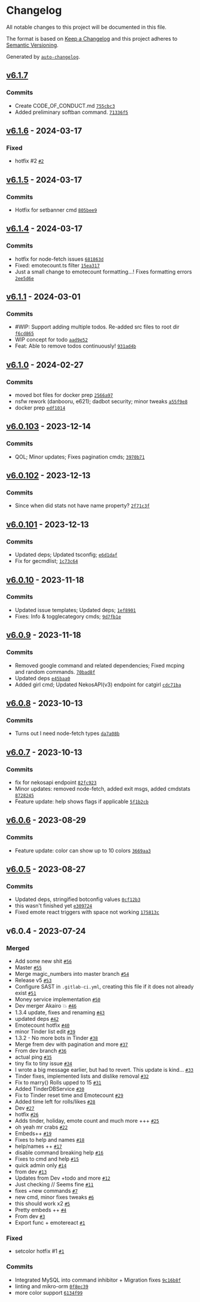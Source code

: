 # Changelog

All notable changes to this project will be documented in this file.

The format is based on [Keep a Changelog](https://keepachangelog.com/en/1.0.0/)
and this project adheres to [Semantic Versioning](https://semver.org/spec/v2.0.0.html).

Generated by [`auto-changelog`](https://github.com/CookPete/auto-changelog).

## [v6.1.7](https://github.com/cataclym/Kaiki-Deishu-Bot/compare/v6.1.6...v6.1.7)

### Commits

-   Create CODE_OF_CONDUCT.md [`755cbc3`](https://github.com/cataclym/Kaiki-Deishu-Bot/commit/755cbc3c995dd92feb765ada9a61ddcdcb13ccab)
-   Added preliminary softban command. [`71336f5`](https://github.com/cataclym/Kaiki-Deishu-Bot/commit/71336f5fba8b9ccf9c7948954949f1c550783ddc)

## [v6.1.6](https://github.com/cataclym/Kaiki-Deishu-Bot/compare/v6.1.5...v6.1.6) - 2024-03-17

### Fixed

-   hotfix #2 [`#2`](https://github.com/cataclym/Kaiki-Deishu-Bot/issues/2)

## [v6.1.5](https://github.com/cataclym/Kaiki-Deishu-Bot/compare/v6.1.4...v6.1.5) - 2024-03-17

### Commits

-   Hotfix for setbanner cmd [`805bee9`](https://github.com/cataclym/Kaiki-Deishu-Bot/commit/805bee9c61bdae66cc67798c03efd28d854c2a6b)

## [v6.1.4](https://github.com/cataclym/Kaiki-Deishu-Bot/compare/v6.1.1...v6.1.4) - 2024-03-17

### Commits

-   hotfix for node-fetch issues [`681863d`](https://github.com/cataclym/Kaiki-Deishu-Bot/commit/681863d3ab65beedf9febbe4d8c41920d33b3808)
-   Fixed: emotecount.ts filter [`15ea317`](https://github.com/cataclym/Kaiki-Deishu-Bot/commit/15ea3175c353a7c9cf59d9fedf7d0437b5c484fb)
-   Just a small change to emotecount formatting...! Fixes formatting errors [`2ee5d6e`](https://github.com/cataclym/Kaiki-Deishu-Bot/commit/2ee5d6e2da2567647a452add7b63b95cb5f30083)

## [v6.1.1](https://github.com/cataclym/Kaiki-Deishu-Bot/compare/v6.1.0...v6.1.1) - 2024-03-01

### Commits

-   #WIP: Support adding multiple todos. Re-added src files to root dir [`f6cd865`](https://github.com/cataclym/Kaiki-Deishu-Bot/commit/f6cd8654ec24d307a7f792a219e73c69975a9612)
-   WIP concept for todo [`aad9e52`](https://github.com/cataclym/Kaiki-Deishu-Bot/commit/aad9e52c794986ff7cd155388d8507b86ff7b388)
-   Feat: Able to remove todos continuously! [`931ad4b`](https://github.com/cataclym/Kaiki-Deishu-Bot/commit/931ad4b7a3c56f83968ca66157b2a1fa71934778)

## [v6.1.0](https://github.com/cataclym/Kaiki-Deishu-Bot/compare/v6.0.103...v6.1.0) - 2024-02-27

### Commits

-   moved bot files for docker prep [`2566a97`](https://github.com/cataclym/Kaiki-Deishu-Bot/commit/2566a9754bbdc6a5ed989cfe949f2a72418f85b3)
-   nsfw rework (danbooru, e621); dadbot security; minor tweaks [`a55f9e8`](https://github.com/cataclym/Kaiki-Deishu-Bot/commit/a55f9e81c90033ee1b90ac58bcfcb6e1a34ab19d)
-   docker prep [`edf1014`](https://github.com/cataclym/Kaiki-Deishu-Bot/commit/edf10144ed5daebac1fd97b4fdb9a3ae80871887)

## [v6.0.103](https://github.com/cataclym/Kaiki-Deishu-Bot/compare/v6.0.102...v6.0.103) - 2023-12-14

### Commits

-   QOL; Minor updates; Fixes pagination cmds; [`3970b71`](https://github.com/cataclym/Kaiki-Deishu-Bot/commit/3970b710cd4c48929e64cbd617489a26ed3d1f17)

## [v6.0.102](https://github.com/cataclym/Kaiki-Deishu-Bot/compare/v6.0.101...v6.0.102) - 2023-12-13

### Commits

-   Since when did stats not have name property? [`2f71c3f`](https://github.com/cataclym/Kaiki-Deishu-Bot/commit/2f71c3f3df36f24750b1736d7f3a237590f8090c)

## [v6.0.101](https://github.com/cataclym/Kaiki-Deishu-Bot/compare/v6.0.10...v6.0.101) - 2023-12-13

### Commits

-   Updated deps; Updated tsconfig; [`e6d1daf`](https://github.com/cataclym/Kaiki-Deishu-Bot/commit/e6d1daf7f5abe19e31fca614d2dbe95ac44a7ad9)
-   Fix for gecmdlist; [`1c73c64`](https://github.com/cataclym/Kaiki-Deishu-Bot/commit/1c73c649ecca26d55325d2df8b6a79af14004932)

## [v6.0.10](https://github.com/cataclym/Kaiki-Deishu-Bot/compare/v6.0.9...v6.0.10) - 2023-11-18

### Commits

-   Updated issue templates; Updated deps; [`1ef8901`](https://github.com/cataclym/Kaiki-Deishu-Bot/commit/1ef89017239e0461d2f0497902bd01f1b624cff9)
-   Fixes: Info & togglecategory cmds; [`9d7fb1e`](https://github.com/cataclym/Kaiki-Deishu-Bot/commit/9d7fb1e4a6486ca18e2e48a3903cd38d4011d5a5)

## [v6.0.9](https://github.com/cataclym/Kaiki-Deishu-Bot/compare/v6.0.8...v6.0.9) - 2023-11-18

### Commits

-   Removed google command and related dependencies; Fixed mcping and random commands. [`70bad8f`](https://github.com/cataclym/Kaiki-Deishu-Bot/commit/70bad8f6376780979aab98966515ce931cc4e416)
-   Updated deps [`e45baa0`](https://github.com/cataclym/Kaiki-Deishu-Bot/commit/e45baa05a1752268e2d80b683f46388aad49a1b8)
-   Added girl cmd; Updated NekosAPI(v3) endpoint for catgirl [`cdc71ba`](https://github.com/cataclym/Kaiki-Deishu-Bot/commit/cdc71ba839e88dd63ee3505c248b84d6d844c218)

## [v6.0.8](https://github.com/cataclym/Kaiki-Deishu-Bot/compare/v6.0.7...v6.0.8) - 2023-10-13

### Commits

-   Turns out I need node-fetch types [`da7a08b`](https://github.com/cataclym/Kaiki-Deishu-Bot/commit/da7a08b5f7852336ca65dd10cf92f179daec2229)

## [v6.0.7](https://github.com/cataclym/Kaiki-Deishu-Bot/compare/v6.0.6...v6.0.7) - 2023-10-13

### Commits

-   fix for nekosapi endpoint [`82fc923`](https://github.com/cataclym/Kaiki-Deishu-Bot/commit/82fc923a4c7cec62cf49ddca15b3037d9d4bb2af)
-   Minor updates: removed node-fetch, added exit msgs, added cmdstats [`8728245`](https://github.com/cataclym/Kaiki-Deishu-Bot/commit/87282457b138060f2f342bdf41b44063268f834b)
-   Feature update: help shows flags if applicable [`5f1b2cb`](https://github.com/cataclym/Kaiki-Deishu-Bot/commit/5f1b2cb886a2ed6c912e71e60878cda742b718cd)

## [v6.0.6](https://github.com/cataclym/Kaiki-Deishu-Bot/compare/v6.0.5...v6.0.6) - 2023-08-29

### Commits

-   Feature update: color can show up to 10 colors [`3669aa3`](https://github.com/cataclym/Kaiki-Deishu-Bot/commit/3669aa388997320035c8653b53e931d2844c3e04)

## [v6.0.5](https://github.com/cataclym/Kaiki-Deishu-Bot/compare/v6.0.4...v6.0.5) - 2023-08-27

### Commits

-   Updated deps, stringified botconfig values [`0cf12b3`](https://github.com/cataclym/Kaiki-Deishu-Bot/commit/0cf12b3f3bae5c3c595383a1383b10897949939c)
-   this wasn't finished yet [`e309724`](https://github.com/cataclym/Kaiki-Deishu-Bot/commit/e309724d061a06ba9edefa8a4d3a1b3dd127c2e9)
-   Fixed emote react triggers with space not working [`175813c`](https://github.com/cataclym/Kaiki-Deishu-Bot/commit/175813c4e471cf3c9e4197f84cf16c71026dd6d6)

## v6.0.4 - 2023-07-24

### Merged

-   Add some new shit [`#56`](https://github.com/cataclym/Kaiki-Deishu-Bot/pull/56)
-   Master [`#55`](https://github.com/cataclym/Kaiki-Deishu-Bot/pull/55)
-   Merge magic_numbers into master branch [`#54`](https://github.com/cataclym/Kaiki-Deishu-Bot/pull/54)
-   Release v5 [`#53`](https://github.com/cataclym/Kaiki-Deishu-Bot/pull/53)
-   Configure SAST in `.gitlab-ci.yml`, creating this file if it does not already exist [`#51`](https://github.com/cataclym/Kaiki-Deishu-Bot/pull/51)
-   Money service implementation [`#50`](https://github.com/cataclym/Kaiki-Deishu-Bot/pull/50)
-   Dev merger Akairo 💥 [`#46`](https://github.com/cataclym/Kaiki-Deishu-Bot/pull/46)
-   1.3.4 update, fixes and renaming [`#43`](https://github.com/cataclym/Kaiki-Deishu-Bot/pull/43)
-   updated deps [`#42`](https://github.com/cataclym/Kaiki-Deishu-Bot/pull/42)
-   Emotecount hotfix [`#40`](https://github.com/cataclym/Kaiki-Deishu-Bot/pull/40)
-   minor Tinder list edit [`#39`](https://github.com/cataclym/Kaiki-Deishu-Bot/pull/39)
-   1.3.2 - No more bots in Tinder [`#38`](https://github.com/cataclym/Kaiki-Deishu-Bot/pull/38)
-   Merge frem dev with pagination and more [`#37`](https://github.com/cataclym/Kaiki-Deishu-Bot/pull/37)
-   From dev branch [`#36`](https://github.com/cataclym/Kaiki-Deishu-Bot/pull/36)
-   actual ping [`#35`](https://github.com/cataclym/Kaiki-Deishu-Bot/pull/35)
-   tiny fix to tiny issue [`#34`](https://github.com/cataclym/Kaiki-Deishu-Bot/pull/34)
-   I wrote a big message earlier, but had to revert. This update is kind… [`#33`](https://github.com/cataclym/Kaiki-Deishu-Bot/pull/33)
-   Tinder fixes, implemented lists and dislike removal [`#32`](https://github.com/cataclym/Kaiki-Deishu-Bot/pull/32)
-   Fix to marry() Rolls upped to 15 [`#31`](https://github.com/cataclym/Kaiki-Deishu-Bot/pull/31)
-   Added TinderDBService [`#30`](https://github.com/cataclym/Kaiki-Deishu-Bot/pull/30)
-   Fix to Tinder reset time and Emotecount [`#29`](https://github.com/cataclym/Kaiki-Deishu-Bot/pull/29)
-   Added time left for rolls/likes [`#28`](https://github.com/cataclym/Kaiki-Deishu-Bot/pull/28)
-   Dev [`#27`](https://github.com/cataclym/Kaiki-Deishu-Bot/pull/27)
-   hotfix [`#26`](https://github.com/cataclym/Kaiki-Deishu-Bot/pull/26)
-   Adds tinder, holiday, emote count and much more +++ [`#25`](https://github.com/cataclym/Kaiki-Deishu-Bot/pull/25)
-   oh yeah mr crabs [`#22`](https://github.com/cataclym/Kaiki-Deishu-Bot/pull/22)
-   Embeds++ [`#19`](https://github.com/cataclym/Kaiki-Deishu-Bot/pull/19)
-   Fixes to help and names [`#18`](https://github.com/cataclym/Kaiki-Deishu-Bot/pull/18)
-   help/names ++ [`#17`](https://github.com/cataclym/Kaiki-Deishu-Bot/pull/17)
-   disable command breaking help [`#16`](https://github.com/cataclym/Kaiki-Deishu-Bot/pull/16)
-   Fixes to cmd and help [`#15`](https://github.com/cataclym/Kaiki-Deishu-Bot/pull/15)
-   quick admin only [`#14`](https://github.com/cataclym/Kaiki-Deishu-Bot/pull/14)
-   from dev [`#13`](https://github.com/cataclym/Kaiki-Deishu-Bot/pull/13)
-   Updates from Dev +todo and more [`#12`](https://github.com/cataclym/Kaiki-Deishu-Bot/pull/12)
-   Just checking // Seems fine [`#11`](https://github.com/cataclym/Kaiki-Deishu-Bot/pull/11)
-   fixes +new commands [`#7`](https://github.com/cataclym/Kaiki-Deishu-Bot/pull/7)
-   new cmd, minor fixes tweaks [`#6`](https://github.com/cataclym/Kaiki-Deishu-Bot/pull/6)
-   this should work x2 [`#5`](https://github.com/cataclym/Kaiki-Deishu-Bot/pull/5)
-   Pretty embeds ++ [`#4`](https://github.com/cataclym/Kaiki-Deishu-Bot/pull/4)
-   From dev [`#3`](https://github.com/cataclym/Kaiki-Deishu-Bot/pull/3)
-   Export func + emotereact [`#1`](https://github.com/cataclym/Kaiki-Deishu-Bot/pull/1)

### Fixed

-   setcolor hotfix #1 [`#1`](https://github.com/cataclym/Kaiki-Deishu-Bot/issues/1)

### Commits

-   Integrated MySQL into command inhibitor + Migration fixes [`9c16b8f`](https://github.com/cataclym/Kaiki-Deishu-Bot/commit/9c16b8fa9173ccf7ff47a0e65ec59a57caa5e5bd)
-   linting and mikro-orm [`0f8ec39`](https://github.com/cataclym/Kaiki-Deishu-Bot/commit/0f8ec39c3254b32b4fb82e56033ee02945d7e084)
-   more color support [`6134f99`](https://github.com/cataclym/Kaiki-Deishu-Bot/commit/6134f99d49bcdc7ef7cfad79b21e47b4bea2389e)
